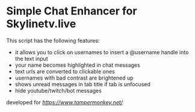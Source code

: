 # Simple Chat Enhancer for Skylinetv.live

This script has the following features:

* it allows you to click on usernames to insert a @username handle into the text input
* your name becomes highlighted in chat messages
* text urls are converted to clickable ones
* usernames with bad contrast are brightened up
* shows unread messages in tab title if tab is unfocused
* hide youtube/twitch/bot messages


developed for _https://www.tampermonkey.net/_

